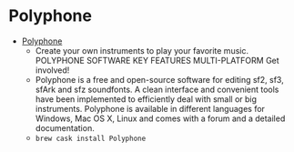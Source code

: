 # Polyphone
- [Polyphone](https://polyphone-soundfonts.com/)
  -  Create your own instruments to play your favorite music. POLYPHONE SOFTWARE KEY FEATURES MULTI-PLATFORM Get involved!
  - Polyphone is a free and open-source software for editing sf2, sf3, sfArk and sfz soundfonts. A clean interface and convenient tools have been implemented to efficiently deal with small or big instruments. Polyphone is available in different languages for Windows, Mac OS X, Linux and comes with a forum and a detailed documentation.
  - `brew cask install Polyphone`
